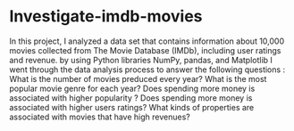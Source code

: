 # Investigate-imdb-movies
In this project, I analyzed a data set that contains information about 10,000 movies collected from The Movie Database (IMDb), including user ratings and revenue.
by using Python libraries NumPy, pandas, and Matplotlib
I went through the data analysis process to answer the following questions : 
What is the number of movies preduced every year?
What is the most popular movie genre for each year?
Does spending more money is associated with higher popularity ?
Does spending more money is associated with higher users ratings?
What kinds of properties are associated with movies that have high revenues?

